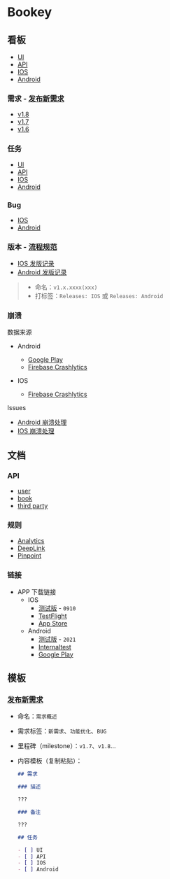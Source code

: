 # Bookey

## 看板

- [UI](https://github.com/orgs/bookey-dev/projects/17)
- [API](https://github.com/orgs/bookey-dev/projects/16)
- [IOS](https://github.com/orgs/bookey-dev/projects/15)
- [Android](https://github.com/orgs/bookey-dev/projects/14)

### 需求 - [发布新需求](#发布新需求)

- [v1.8](https://github.com/bookey-dev/bookey.requirement/projects/13)
- [v1.7](https://github.com/bookey-dev/bookey.requirement/projects/12)
- [v1.6](https://github.com/bookey-dev/bookey.requirement/projects/11)

### 任务

- [UI](https://github.com/bookey-dev/bookey.ui/issues)
- [API](https://github.com/bookey-dev/bookey.api/issues)
- [IOS](https://github.com/bookey-dev/bookey.ios/issues)
- [Android](https://github.com/bookey-dev/bookey.android/issues)

### Bug

- [IOS](https://github.com/bookey-dev/bookey.requirement/labels/Bug%3A%20IOS)
- [Android](https://github.com/bookey-dev/bookey.requirement/labels/Bug%3A%20Android)

### 版本 - [流程规范](docs/process-specification.md#版本发布)

- [IOS 发版记录](https://github.com/bookey-dev/bookey.requirement/labels/Releases%3A%20IOS)
- [Android 发版记录](https://github.com/bookey-dev/bookey.requirement/labels/Releases%3A%20Android)

>- 命名：`v1.x.xxxx(xxx)`
>- 打标签：`Releases: IOS` 或 `Releases: Android`

### 崩溃 

数据来源

- Android
  - [Google Play](https://play.google.com/console/developers/8336602248191894610/app/4971990627291724079/vitals/crashes?installedFrom=PLAY_STORE&days=30)
  - [Firebase Crashlytics](https://console.firebase.google.com/project/helpful-topic-261709/crashlytics/app/android:app.bookey/issues?state=open&time=last-thirty-days&type=crash)

- IOS
  - [Firebase Crashlytics](https://console.firebase.google.com/project/helpful-topic-261709/crashlytics/app/ios:com.idea.bookey/issues?state=open&time=last-seven-days&type=crash)

Issues

- [Android 崩溃处理](https://github.com/bookey-dev/bookey.requirement/issues/124)
- [IOS 崩溃处理](https://github.com/bookey-dev/bookey.requirement/issues/146)

## 文档

### API

- [user](https://dev.bookey.app:8081/swagger-ui.html)
- [book](https://dev.bookey.app:8082/swagger-ui.html)
- [third party](https://dev.bookey.app:8083/swagger-ui.html)

### 规则

- [Analytics](https://github.com/bookey-dev/bookey.docs/wiki/Analytics)
- [DeepLink](https://github.com/bookey-dev/bookey.docs/wiki/DeepLink)
- [Pinpoint](https://github.com/bookey-dev/bookey.docs/wiki/Pinpoint)

### 链接

- APP 下载链接
  - IOS
    - [测试版](https://www.pgyer.com/o9So) - `0910`
    - [TestFlight](https://apps.apple.com/cn/app/testflight/id899247664)
    - [App Store](https://apps.apple.com/cn/app/id1490069864)
  - Android
    - [测试版](https://www.pgyer.com/C5re) - `2021`
    - [Internaltest](https://play.google.com/apps/internaltest/4700196513230198982)
    - [Google Play](https://play.google.com/store/apps/details?id=app.bookey)

## 模板

### [发布新需求](https://github.com/bookey-dev/bookey.requirement/issues/new/choose)

- 命名：`需求概述`
- 需求标签：`新需求`、`功能优化`、`BUG`
- 里程碑（milestone）：`v1.7`、`v1.8`...
- 内容模板（复制粘贴）：

  ```md
  ## 需求

  ### 描述

  ???

  ### 备注

  ???

  ## 任务

  - [ ] UI
  - [ ] API
  - [ ] IOS
  - [ ] Android

  ```
